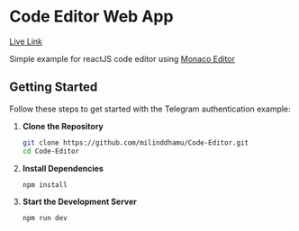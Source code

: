 # Code Editor Web App
[Live Link](https://code-editor-six-phi.vercel.app/)

Simple example for reactJS code editor using [Monaco Editor](https://www.npmjs.com/package/@monaco-editor/react/)

## Getting Started

Follow these steps to get started with the Telegram authentication example:

1. **Clone the Repository**

   ```sh
   git clone https://github.com/milinddhamu/Code-Editor.git
   cd Code-Editor
   ```

2. **Install Dependencies**

   ```sh
   npm install
   ```

3. **Start the Development Server**

   ```sh
   npm run dev
   ```

